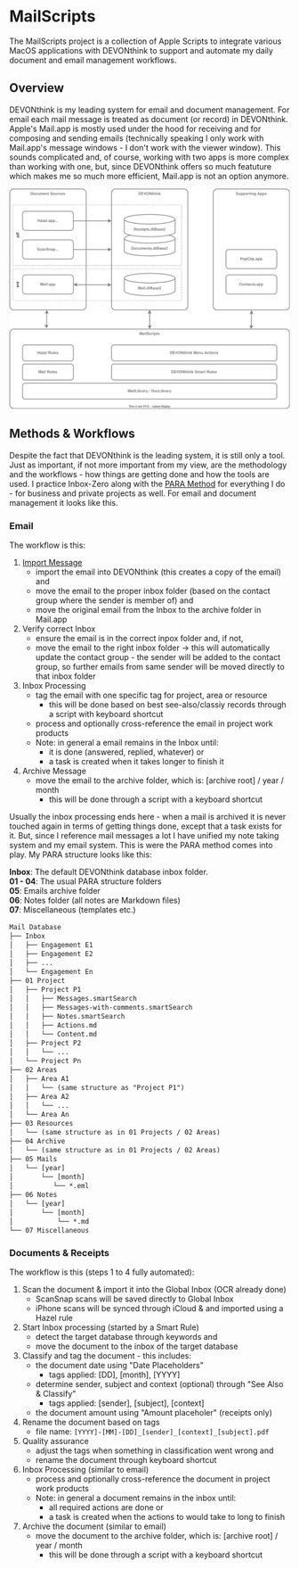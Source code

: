 # MailScripts

The MailScripts project is a collection of Apple Scripts to integrate various MacOS applications with DEVONthink to support and automate my daily document and email management workflows.

## Overview

DEVONthink is my leading system for email and document management. For email each mail message is treated as document (or record) in DEVONthink. Apple's Mail.app is mostly used under the hood for receiving and for composing and sending emails (technically speaking I only work with Mail.app's message windows - I don't work with the viewer window). This sounds complicated and, of course, working with two apps is more complex than working with one, but, since DEVONthink offers so much featuture which makes me so much more efficient, Mail.app is not an option anymore.

![](Docs/architecture.drawio.svg)

## Methods & Workflows

Despite the fact that DEVONthink is the leading system, it is still only a tool. Just as important, if not more important from my view, are the methodology and the workflows - how things are getting done and how the tools are used. I practice Inbox-Zero along with the [PARA Method] for everything I do - for business and private projects as well. For email and document management it looks like this.
### Email

The workflow is this:

1. [Import Message](Docs/import-email-workflow.md)
	- import the email into DEVONthink (this creates a copy of the email) and
	- move the email to the proper inbox folder (based on the contact group where the sender is member of) and
	- move the original email from the Inbox to the archive folder in Mail.app
2. Verify correct Inbox
	- ensure the email is in the correct inpox folder and, if not,
	- move the email to the right inbox folder -> this will automatically update the contact group - the sender will be added to the contact group, so further emails from same sender will be moved directly to that inbox folder
3. Inbox Processing
	- tag the email with one specific tag for project, area or resource
		- this will be done based on best see-also/classiy records through a script with keyboard shortcut
	- process and optionally cross-reference the email in project work products 
	- Note: in general a email remains in the Inbox until:
		- it is done (answered, replied, whatever) or 
		- a task is created when it takes longer to finish it 
4. Archive Message
	- move the email to the archive folder, which is: [archive root] / year / month
		- this will be done through a script with a keyboard shortcut

Usually the inbox processing ends here - when a mail is archived it is never touched again in terms of getting things done, except that a task exists for it. But, since I reference mail messages a lot I have unified my note taking system and my email system. This is were the PARA method comes into play. My PARA structure looks like this:

**Inbox**: The default DEVONthink database inbox folder.  
**01 - 04**: The usual PARA structure folders  
**05**: Emails archive folder  
**06**: Notes folder (all notes are Markdown files)  
**07**: Miscellaneous (templates etc.)

```
Mail Database
├── Inbox
│   ├── Engagement E1
│   ├── Engagement E2
│   ├── ...
│   └── Engagement En
├── 01 Project 
│   ├── Project P1
│   │   ├── Messages.smartSearch
│   │   ├── Messages-with-comments.smartSearch
│   │   ├── Notes.smartSearch
│   │   ├── Actions.md
│   │   └── Content.md
│   ├── Project P2
│   │   └── ...
│   └── Project Pn
├── 02 Areas 
│   ├── Area A1
│   │   └── (same structure as "Project P1")
│   ├── Area A2
│   │   └── ...
│   └── Area An
├── 03 Resources
│   └── (same structure as in 01 Projects / 02 Areas)
├── 04 Archive
│   └── (same structure as in 01 Projects / 02 Areas)
├── 05 Mails
│   └── [year]
│       └── [month]
│          └── *.eml
├── 06 Notes
│   └── [year]
│       └── [month]
│           └── *.md
└── 07 Miscellaneous

```

### Documents & Receipts

The workflow is this (steps 1 to 4 fully automated):

1. Scan the document & import it into the Global Inbox (OCR already done)
	- ScanSnap scans will be saved directly to Global Inbox
	- iPhone scans will be synced through iCloud & and imported using a Hazel rule 
2. Start Inbox processing (started by a Smart Rule)
	- detect the target database through keywords and
	- move the document to the inbox of the target database 
3. Classify and tag the document - this includes:
	- the document date using "Date Placeholders" 
		- tags applied: [DD], [month], [YYYY]
	- determine sender, subject and context (optional) through "See Also & Classify" 
		- tags applied: [sender], [subject], [context]
	- the document amount using "Amount placeholer" (receipts only)
4. Rename the document based on tags
	- file name: ``[YYYY]-[MM]-[DD]_[sender]_[context]_[subject].pdf``
5. Quality assurance
	- adjust the tags when something in classification went wrong and 
	- rename the document through keyboard shortcut
6. Inbox Processing (similar to email)
	- process and optionally cross-reference the document in project work products 
	- Note: in general a document remains in the inbox until:
		- all required actions are done or 
		- a task is created when the actions to would take to long to finish 
7. Archive the document (similar to email)
	- move the document to the archive folder, which is: [archive root] / year / month
		- this will be done through a script with a keyboard shortcut


[PARA Method]: https://fortelabs.com/blog/para/